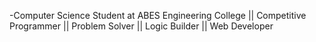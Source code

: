 -Computer Science Student at ABES Engineering College || Competitive Programmer || Problem Solver || Logic Builder || Web Developer  
<!---
aasthagupta30/aasthagupta30 is a ✨ special ✨ repository because its `README.md` (this file) appears on your GitHub profile.
You can click the Preview link to take a look at your changes.
--->

